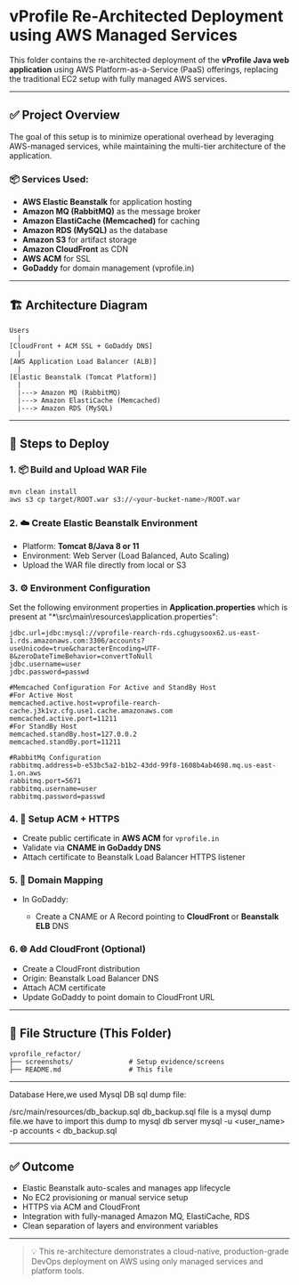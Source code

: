# vProfile Re-Architected Deployment using AWS Managed Services

This folder contains the re-architected deployment of the **vProfile Java web application** using AWS Platform-as-a-Service (PaaS) offerings, replacing the traditional EC2 setup with fully managed AWS services.

---

## ✅ Project Overview

The goal of this setup is to minimize operational overhead by leveraging AWS-managed services, while maintaining the multi-tier architecture of the application.

### 📦 Services Used:

* **AWS Elastic Beanstalk** for application hosting
* **Amazon MQ (RabbitMQ)** as the message broker
* **Amazon ElastiCache (Memcached)** for caching
* **Amazon RDS (MySQL)** as the database
* **Amazon S3** for artifact storage
* **Amazon CloudFront** as CDN
* **AWS ACM** for SSL
* **GoDaddy** for domain management (vprofile.in)

---

## 🏗️ Architecture Diagram

```
Users
  |
[CloudFront + ACM SSL + GoDaddy DNS]
  |
[AWS Application Load Balancer (ALB)]
  |
[Elastic Beanstalk (Tomcat Platform)]
  |
  |---> Amazon MQ (RabbitMQ)
  |---> Amazon ElastiCache (Memcached)
  |---> Amazon RDS (MySQL)
```

---

## 🔨 Steps to Deploy

### 1. 📦 Build and Upload WAR File

```bash
mvn clean install
aws s3 cp target/ROOT.war s3://<your-bucket-name>/ROOT.war
```

### 2. ☁️ Create Elastic Beanstalk Environment

* Platform: **Tomcat 8/Java 8 or 11**
* Environment: Web Server (Load Balanced, Auto Scaling)
* Upload the WAR file directly from local or S3

### 3. ⚙️ Environment Configuration

Set the following environment properties in **Application.properties** which is present at "*\src\main\resources\application.properties":

```properties
jdbc.url=jdbc:mysql://vprofile-rearch-rds.cghugysoox62.us-east-1.rds.amazonaws.com:3306/accounts?useUnicode=true&characterEncoding=UTF-8&zeroDateTimeBehavior=convertToNull
jdbc.username=user
jdbc.password=passwd

#Memcached Configuration For Active and StandBy Host
#For Active Host
memcached.active.host=vprofile-rearch-cache.j3k1vz.cfg.use1.cache.amazonaws.com
memcached.active.port=11211
#For StandBy Host
memcached.standBy.host=127.0.0.2
memcached.standBy.port=11211

#RabbitMq Configuration
rabbitmq.address=b-e53bc5a2-b1b2-43dd-99f8-1608b4ab4698.mq.us-east-1.on.aws
rabbitmq.port=5671
rabbitmq.username=user
rabbitmq.password=passwd
```

### 4. 🔐 Setup ACM + HTTPS

* Create public certificate in **AWS ACM** for `vprofile.in`
* Validate via **CNAME in GoDaddy DNS**
* Attach certificate to Beanstalk Load Balancer HTTPS listener

### 5. 🧭 Domain Mapping

* In GoDaddy:

  * Create a CNAME or A Record pointing to **CloudFront** or **Beanstalk ELB** DNS

### 6. 🌐 Add CloudFront (Optional)

* Create a CloudFront distribution
* Origin: Beanstalk Load Balancer DNS
* Attach ACM certificate
* Update GoDaddy to point domain to CloudFront URL

---

## 📁 File Structure (This Folder)

```
vprofile_refactor/
├── screenshots/              # Setup evidence/screens
├── README.md                 # This file
```

----------------------------------
Database
Here,we used Mysql DB sql dump file:

/src/main/resources/db_backup.sql
db_backup.sql file is a mysql dump file.we have to import this dump to mysql db server
mysql -u <user_name> -p accounts < db_backup.sql

----------------------------------

## ✅ Outcome

* Elastic Beanstalk auto-scales and manages app lifecycle
* No EC2 provisioning or manual service setup
* HTTPS via ACM and CloudFront
* Integration with fully-managed Amazon MQ, ElastiCache, RDS
* Clean separation of layers and environment variables

---

> 💡 This re-architecture demonstrates a cloud-native, production-grade DevOps deployment on AWS using only managed services and platform tools.
